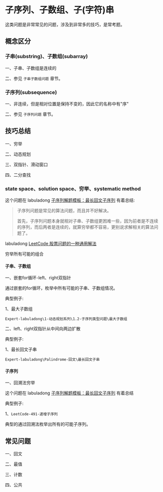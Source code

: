 # 子序列、子数组、子(字符)串

这类问题是非常常见的问题，涉及到非常多的技巧，是常考题。

## 概念区分

### 子串(substring)、子数组(subarray)

一、子串、子数组是连续的

二、参见 `子串子数组问题` 章节。

### 子序列(subsequence)

一、非连续，但是相对位置是保持不变的，因此它的名称中有"序"

二、参见 `子序列问题` 章节。



## 技巧总结

一、穷举

二、动态规划

三、双指针、滑动窗口

四、二分查找



### state space、solution space、穷举、systematic method

这个问题在 labuladong [子序列解题模板：最长回文子序列](https://mp.weixin.qq.com/s/zNai1pzXHeB2tQE6AdOXTA) 有着总结: 

> 子序列问题是常见的算法问题，而且并不好解决。
>
> 首先，子序列问题本身就相对子串、子数组更困难一些，因为前者是不连续的序列，而后两者是连续的，就算穷举都不容易，更别说求解相关的算法问题了。

labuladong [LeetCode 股票问题的一种通用解法](https://mp.weixin.qq.com/s/TrN7mMdLEPCmT5mOXzgP5A)

穷举所有可能的组合

#### 子串、子数组

一、嵌套for循环-left、right双指针

通过嵌套的for循环，枚举中所有可能的子串、子数组情况。

典型例子:

1、最大子数组

`Expert-labuladong\1-动态规划系列\1.2-子序列类型问题\最大子数组`

二、left、right双指针从中间向两边扩散

典型例子:

1、最长回文子串

`Expert-labuladong\Palindrome-回文\最长回文子串`



#### 子序列

一、回溯法穷举

这个问题在 labuladong [子序列解题模板：最长回文子序列](https://mp.weixin.qq.com/s/zNai1pzXHeB2tQE6AdOXTA) 有着总结

典型例子:

1、`LeetCode-491-递增子序列`

典型的通过回溯法枚举出所有的可能子序列。



## 常见问题

一、回文

二、最值

三、计数

四、公共


